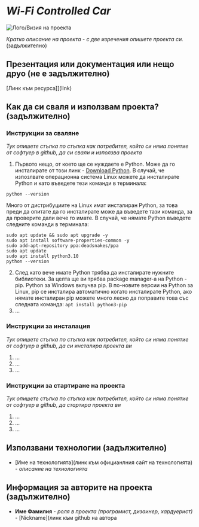 
# *Wi-Fi Controlled Car*

![Лого/Визия на проекта](path_to_logo.png)

*Кратко описание на проекта - с две изречения опишете проекта си.* (задължително)

## Презентация или документация или нещо друо (не е задължително)
[Линк към ресурса]](link)

## Как да си сваля и използвам проекта? (задължително)

### Инструкции за сваляне
*Тук опишете стъпка по стъпка как потребител, който си няма понятие от софтуер в github, да си свали и използва проекта*

1) Първото нещо, от което ще се нуждаете е Python. Може да го инсталирате от този линк - [Download Python](https://www.python.org/downloads/). В случай, че изпозлвате операционна система Linux можете да инсталирате Python и като въведете тези команди в терминала:
```
python --version
```
Много от дистрибуциите на Linux имат инсталиран Python, за това преди да опитате да го инсталирате може да въведете тази команда, за да проверите дали вече го имате. В случай, че нямате Python въведете следните команди в терминала:
```
sudo apt update && sudo apt upgrade -y
sudo apt install software-properties-common -y
sudo add-apt-repository ppa:deadsnakes/ppa
sudo apt update
sudo apt install python3.10
python --version
```
2) След като вече имате Python трябва да инсталирате нужните библиотеки. За целта ще ви трябва package manager-а на Python - pip. Python за Windows вклучва pip. В по-новите версии на Python за Linux, pip се инсталира автоматично когато инсталирате Python, ако нямате инсталиран pip можете много лесно да поправите това със следната команда: ```apt install python3-pip```
3) ...

### Инструкции за инсталация
*Тук опишете стъпка по стъпка как потребител, който си няма понятие от софтуер в github, да си инсталира проекта ви*

1) ...
2) ...
3) ...

### Инструкции за стартиране на проекта
*Тук опишете стъпка по стъпка как потребител, който си няма понятие от софтуер в github, да стартира проекта ви*

1) ...
2) ...
3) ...

## Използвани технологии (задължително)

* [Име на технологията](линк към официанлния сайт на технологията) - *описание на технологията*

## Информация за авторите на проекта (задължително)

* **Име Фамилия** - *роля в проекта (програмист, дизаинер, хардуерист)* - [Nickname](линк към github на автора
